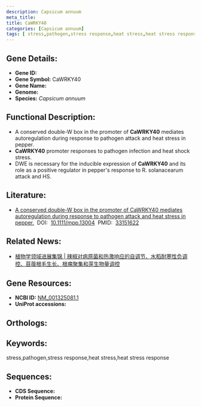 ```yaml
---
description: Capsicum annuum
meta_title:
title: CaWRKY40
categories: [Capsicum annuum]
tags: [ stress,pathogen,stress response,heat stress,heat stress response ]
---
```


## Gene Details:
- **Gene ID:**	[]()
- **Gene Symbol:** CaWRKY40
- **Gene Name:** 
- **Genome:** []()
- **Species:** *Capsicum annuum*

## Functional Description:
   - A conserved double-W box in the promoter of **CaWRKY40** mediates autoregulation during response to pathogen attack and heat stress in pepper.
   - **CaWRKY40** promoter responses to pathogen infection and heat shock stress.
   - DWE is necessary for the inducible expression of **CaWRKY40** and its role as a positive regulator in pepper's response to R. solanacearum attack and HS.

## Literature:
   - [A conserved double-W box in the promoter of CaWRKY40 mediates autoregulation during response to pathogen attack and heat stress in pepper.]( https://bsppjournals.onlinelibrary.wiley.com/doi/full/10.1111/mpp.13004)&nbsp;&nbsp;DOI:&nbsp;&nbsp;[10.1111/mpp.13004](https://bsppjournals.onlinelibrary.wiley.com/doi/full/10.1111/mpp.13004)&nbsp;&nbsp;PMID:&nbsp;&nbsp;[33151622](https://pubmed.ncbi.nlm.nih.gov/33151622/)

## Related News:
   - [植物学领域进展集锦 | 辣椒对病原菌和热激响应的自调节、水稻耐寒性负调控、苜蓿根毛生长、根瘤聚集和芽生物量调控](https://mp.weixin.qq.com/s?__biz=MzIyOTY2NDYyNQ==&mid=2247504116&idx=3&sn=fc027480bb1039b0b5b52e4cda185472&chksm=e8bda2eadfca2bfc28489f682ed51fc6d19bc5cc7acd79bf769dddc41c70839c3b203d75b7d3&scene=27#wechat_redirect)

## Gene Resources:
- **NCBI ID:** [NM_001325081.1](https://www.ncbi.nlm.nih.gov/gene/?term=NM_001325081.1)
- **UniProt accessions:** [](https://www.uniprot.org/uniprotkb//entry)

## Orthologs:


## Keywords:
stress,pathogen,stress response,heat stress,heat stress response

## Sequences:
- **CDS Sequence:**
- **Protein Sequence:**
